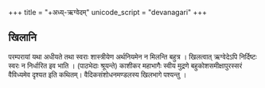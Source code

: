 +++
title = "+अध्य्-ऋग्वेदम्"
unicode_script = "devanagari"
+++


## खिलानि
परम्परायां यथा अधीयते तथा स्वराः शास्त्रीयेण अर्थनियमेन न मिलन्ति बहुत्र ।
खिलत्वात् ऋग्वेदेऽपि निर्दिष्टः स्वरः न निर्धारित इव भाति । (पाठभेदाः श्रूयन्ते)
काशीकर महाभागैः स्वीय मुद्रणे बहुकोशसमीक्षापुरस्सरं वैविध्यमेव दृश्यत इति कथितम्।
वैदिकसंशोधनमण्डलस्य खिलभागे पश्यन्तु ।